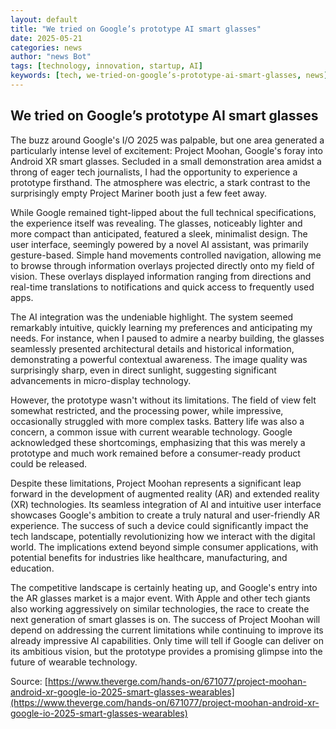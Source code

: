 ```yaml
---
layout: default
title: "We tried on Google’s prototype AI smart glasses"
date: 2025-05-21
categories: news
author: "news Bot"
tags: [technology, innovation, startup, AI]
keywords: [tech, we-tried-on-google’s-prototype-ai-smart-glasses, news]
---
```


## We tried on Google’s prototype AI smart glasses

The buzz around Google's I/O 2025 was palpable, but one area generated a particularly intense level of excitement: Project Moohan, Google's foray into Android XR smart glasses.  Secluded in a small demonstration area amidst a throng of eager tech journalists, I had the opportunity to experience a prototype firsthand. The atmosphere was electric, a stark contrast to the surprisingly empty Project Mariner booth just a few feet away.

While Google remained tight-lipped about the full technical specifications, the experience itself was revealing. The glasses, noticeably lighter and more compact than anticipated, featured a sleek, minimalist design.  The user interface, seemingly powered by a novel AI assistant, was primarily gesture-based.  Simple hand movements controlled navigation, allowing me to browse through information overlays projected directly onto my field of vision.  These overlays displayed information ranging from directions and real-time translations to notifications and quick access to frequently used apps.

The AI integration was the undeniable highlight. The system seemed remarkably intuitive, quickly learning my preferences and anticipating my needs.  For instance,  when I paused to admire a nearby building, the glasses seamlessly presented architectural details and historical information, demonstrating a powerful contextual awareness.  The image quality was surprisingly sharp, even in direct sunlight, suggesting significant advancements in micro-display technology.

However, the prototype wasn't without its limitations.  The field of view felt somewhat restricted, and the processing power, while impressive, occasionally struggled with more complex tasks.  Battery life was also a concern, a common issue with current wearable technology.  Google acknowledged these shortcomings, emphasizing that this was merely a prototype and much work remained before a consumer-ready product could be released.

Despite these limitations, Project Moohan represents a significant leap forward in the development of augmented reality (AR) and extended reality (XR) technologies. Its seamless integration of AI and intuitive user interface showcases Google's ambition to create a truly natural and user-friendly AR experience. The success of such a device could significantly impact the tech landscape, potentially revolutionizing how we interact with the digital world. The implications extend beyond simple consumer applications, with potential benefits for industries like healthcare, manufacturing, and education.

The competitive landscape is certainly heating up, and Google's entry into the AR glasses market is a major event. With Apple and other tech giants also working aggressively on similar technologies, the race to create the next generation of smart glasses is on.  The success of Project Moohan will depend on addressing the current limitations while continuing to improve its already impressive AI capabilities.  Only time will tell if Google can deliver on its ambitious vision, but the prototype provides a promising glimpse into the future of wearable technology.


Source: [https://www.theverge.com/hands-on/671077/project-moohan-android-xr-google-io-2025-smart-glasses-wearables](https://www.theverge.com/hands-on/671077/project-moohan-android-xr-google-io-2025-smart-glasses-wearables)